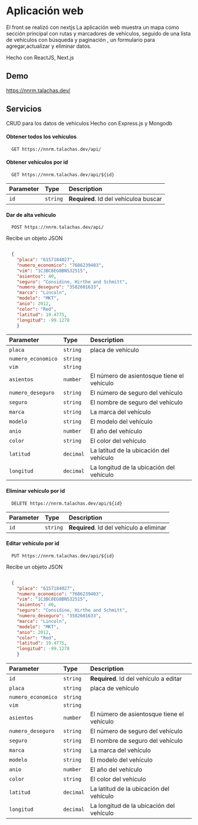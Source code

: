 
# Aplicación web
El front se realizó con nextjs 
La aplicación web muestra un mapa como sección principal con rutas y marcadores de vehículos, seguido de una lista de vehículos con búsqueda y paginación , un formulario para agregar,actualizar y eliminar datos.

Hecho con ReactJS, Next.js


## Demo
https://nnrm.talachas.dev/


## Servicios
CRUD para los datos de vehículos
Hecho con Express.js y Mongodb

#### Obtener todos los vehículos

```http
  GET https://nnrm.talachas.dev/api/
```
#### Obtener vehículos por id
```http
  GET https://nnrm.talachas.dev/api/${id}
```

| Parameter | Type     | Description                       |
| :-------- | :------- | :-------------------------------- |
| `id`      | `string` | **Required**. Id del vehículoa buscar |

#### Dar de alta vehículo

```http
  POST https://nnrm.talachas.dev/api/
```
Recibe un objeto JSON

```JSON

  {
    "placa": "6157184027",
    "numero_economico": "7686239403",
    "vim": "1C3BC8EG8BN532515",
    "asientos": 40,
    "seguro": "Considine, Hirthe and Schmitt",
    "numero_deseguro": "3582601633",
    "marca": "Lincoln",
    "modelo": "MKT",
    "anio": 2012,
    "color": "Red",
    "latitud": 19.4775,
    "longitud": -99.1278
    }
```

| Parameter | Type     | Description                |
| :-------- | :------- | :------------------------- |
| `placa` | `string` |placa de vehículo |
| `numero_economico` | `string` ||
| `vim` | `string` |  |
| `asientos` | `number` | El número de asientosque tiene el vehículo |
| `numero_deseguro` | `string` | El número de seguro del vehículo |
| `seguro` | `string` | El nombre de seguro del vehículo|
| `marca` | `string` | La marca del vehículo|
| `modelo` | `string` | El modelo del vehículo|
| `anio` | `number` | El año del vehículo|
| `color` | `string` | El color del vehículo|
| `latitud` | `decimal` | La latitud de la ubicación del vehículo|
| `longitud` | `decimal` |La longitud  de la ubicación del vehículo |

#### Eliminar vehículo por id

```http
  DELETE https://nnrm.talachas.dev/api/${id}
```

| Parameter | Type     | Description                       |
| :-------- | :------- | :-------------------------------- |
| `id`      | `string` | **Required**. Id del vehículo a eliminar|

#### Editar vehículo por id

```http
  PUT https://nnrm.talachas.dev/api/${id}
```
Recibe un objeto JSON

```JSON

  {
    "placa": "6157184027",
    "numero_economico": "7686239403",
    "vim": "1C3BC8EG8BN532515",
    "asientos": 40,
    "seguro": "Considine, Hirthe and Schmitt",
    "numero_deseguro": "3582601633",
    "marca": "Lincoln",
    "modelo": "MKT",
    "anio": 2012,
    "color": "Red",
    "latitud": 19.4775,
    "longitud": -99.1278
    }
```

| Parameter | Type     | Description                |
| :-------- | :------- | :------------------------- |
| `id`      | `string` | **Required**. Id del vehículo a editar|
| `placa` | `string` |placa de vehículo |
| `numero_economico` | `string` ||
| `vim` | `string` |  |
| `asientos` | `number` | El número de asientosque tiene el vehículo |
| `numero_deseguro` | `string` | El número de seguro del vehículo |
| `seguro` | `string` | El nombre de seguro del vehículo|
| `marca` | `string` | La marca del vehículo|
| `modelo` | `string` | El modelo del vehículo|
| `anio` | `number` | El año del vehículo|
| `color` | `string` | El color del vehículo|
| `latitud` | `decimal` | La latitud de la ubicación del vehículo|
| `longitud` | `decimal` |La longitud  de la ubicación del vehículo |

